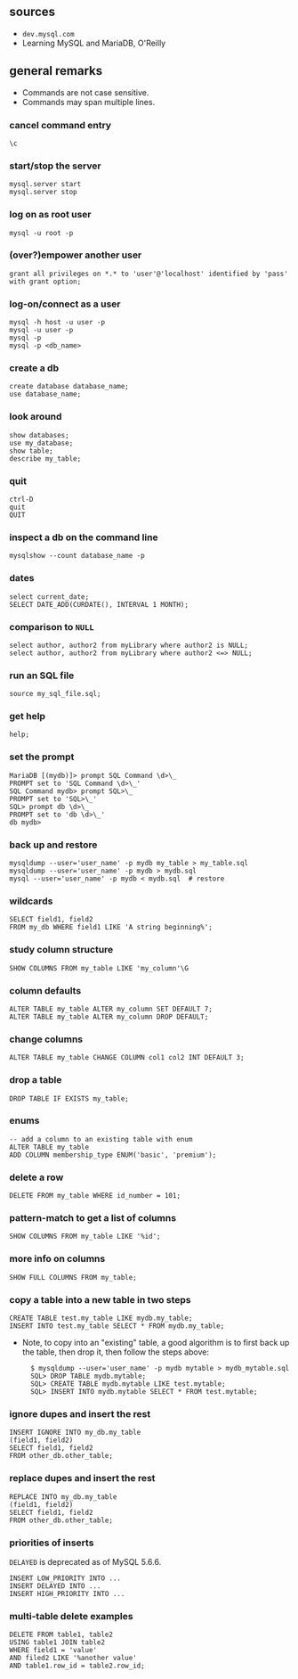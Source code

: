 
## sources

* `dev.mysql.com`
* Learning MySQL and MariaDB, O'Reilly

## general remarks

* Commands are not case sensitive.
* Commands may span multiple lines.

### cancel command entry

    \c

### start/stop the server

    mysql.server start
    mysql.server stop

### log on as root user

    mysql -u root -p

### (over?)empower another user

    grant all privileges on *.* to 'user'@'localhost' identified by 'pass' with grant option;

### log-on/connect as a user

    mysql -h host -u user -p
    mysql -u user -p
    mysql -p
    mysql -p <db_name>

### create a db

    create database database_name;
    use database_name;

### look around

    show databases;
    use my_database;
    show table;
    describe my_table;

### quit

    ctrl-D
    quit
    QUIT

### inspect a db on the command line

    mysqlshow --count database_name -p

### dates

    select current_date;
    SELECT DATE_ADD(CURDATE(), INTERVAL 1 MONTH);

### comparison to `NULL`

    select author, author2 from myLibrary where author2 is NULL;
    select author, author2 from myLibrary where author2 <=> NULL;

### run an SQL file

    source my_sql_file.sql;

### get help

    help;

### set the prompt

    MariaDB [(mydb)]> prompt SQL Command \d>\_
    PROMPT set to 'SQL Command \d>\_'
    SQL Command mydb> prompt SQL>\_
    PROMPT set to 'SQL>\_'
    SQL> prompt db \d>\_
    PROMPT set to 'db \d>\_'
    db mydb>

### back up and restore

    mysqldump --user='user_name' -p mydb my_table > my_table.sql
    mysqldump --user='user_name' -p mydb > mydb.sql
    mysql --user='user_name' -p mydb < mydb.sql  # restore

### wildcards

    SELECT field1, field2
    FROM my_db WHERE field1 LIKE 'A string beginning%';

### study column structure

    SHOW COLUMNS FROM my_table LIKE 'my_column'\G

### column defaults

    ALTER TABLE my_table ALTER my_column SET DEFAULT 7;
    ALTER TABLE my_table ALTER my_column DROP DEFAULT;

### change columns

    ALTER TABLE my_table CHANGE COLUMN col1 col2 INT DEFAULT 3;

### drop a table

    DROP TABLE IF EXISTS my_table;

### enums

    -- add a column to an existing table with enum
    ALTER TABLE my_table
    ADD COLUMN membership_type ENUM('basic', 'premium');

### delete a row

    DELETE FROM my_table WHERE id_number = 101;

### pattern-match to get a list of columns

    SHOW COLUMNS FROM my_table LIKE '%id';

### more info on columns

    SHOW FULL COLUMNS FROM my_table;

### copy a table into a new table in two steps

    CREATE TABLE test.my_table LIKE mydb.my_table;
    INSERT INTO test.my_table SELECT * FROM mydb.my_table;

* Note, to copy into an "existing" table, a good algorithm is to first
back up the table, then drop it, then follow the steps above:

        $ mysqldump --user='user_name' -p mydb mytable > mydb_mytable.sql
        SQL> DROP TABLE mydb.mytable;
        SQL> CREATE TABLE mydb.mytable LIKE test.mytable;
        SQL> INSERT INTO mydb.mytable SELECT * FROM test.mytable;

### ignore dupes and insert the rest

    INSERT IGNORE INTO my_db.my_table
    (field1, field2)
    SELECT field1, field2
    FROM other_db.other_table;

### replace dupes and insert the rest

    REPLACE INTO my_db.my_table
    (field1, field2)
    SELECT field1, field2
    FROM other_db.other_table;

### priorities of inserts

`DELAYED` is deprecated as of MySQL 5.6.6.

    INSERT LOW_PRIORITY INTO ...
    INSERT DELAYED INTO ...
    INSERT HIGH_PRIORITY INTO ...

### multi-table delete examples

    DELETE FROM table1, table2
    USING table1 JOIN table2
    WHERE field1 = 'value'
    AND filed2 LIKE '%another value'
    AND table1.row_id = table2.row_id;

